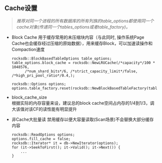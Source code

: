 ## Cache设置
> *推荐对同一个进程的所有数据库的所有列族的table_options都使用同一个cache对象(传递同一个tables_options或者table_factory)。*
- Block Cache
  用于缓存常用的未压缩块内容（与此同时, 操作系统Page Cache也会缓存经过压缩的原始数据），用来缓存Block，可以加速读操作和Compaction速度
  ```
  rocksdb::BlockBasedTableOptions table_options;
  table_options.block_cache = rocksdb::NewLRUCache(/*capacity*/100 * 1048576,  
        /*num_shard_bits*/6, /*strict_capacity_limit*/false, /*high_pri_pool_ratio*/0.4,);

  rocksdb::Options options;
  options.table_factory.reset(rocksdb::NewBlockBasedTableFactory(table_options));
  ```
- block_cache_size  
根据实际的内存容量来设，建议总的block cache空间占内存的1/4到1/3，调大该值对该CF的读性能有明显提升

- 非Cache大批量读
  禁用缓存以便大容量读取(Scan场景)不会替换大部分缓存内容
  ```
  rocksdb::ReadOptions options;
  options.fill_cache = false;
  rocksdb::Iterator* it = db->NewIterator(options);
  for (it->SeekToFirst(); it->Valid(); it->Next()) {
      ...
  }
  ```
